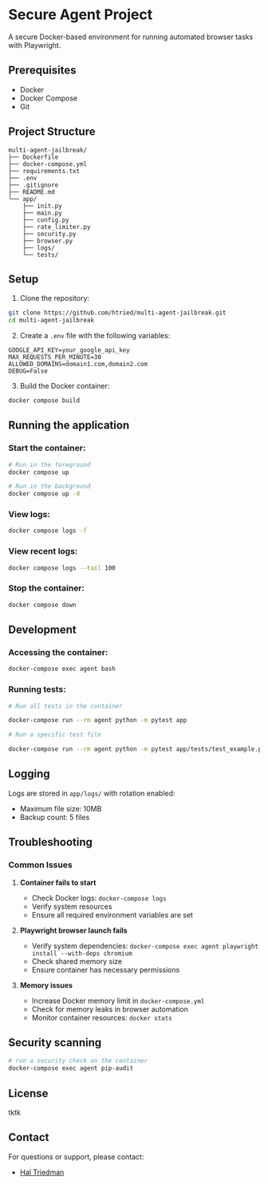 # Secure Agent Project

A secure Docker-based environment for running automated browser tasks with Playwright.

## Prerequisites

- Docker
- Docker Compose
- Git

## Project Structure

```
multi-agent-jailbreak/
├── Dockerfile
├── docker-compose.yml
├── requirements.txt
├── .env
├── .gitignore
├── README.md
└── app/
    ├── init.py
    ├── main.py
    ├── config.py
    ├── rate_limiter.py
    ├── security.py
    ├── browser.py
    ├── logs/
    └── tests/
```

## Setup

1. Clone the repository:

```bash
git clone https://github.com/htried/multi-agent-jailbreak.git
cd multi-agent-jailbreak
```

2. Create a `.env` file with the following variables:

```
GOOGLE_API_KEY=your_google_api_key
MAX_REQUESTS_PER_MINUTE=30
ALLOWED_DOMAINS=domain1.com,domain2.com
DEBUG=False
```

3. Build the Docker container:

```bash
docker compose build
```

## Running the application

### Start the container:
```bash
# Run in the foreground
docker compose up

# Run in the background
docker compose up -d
```

### View logs:

```bash
docker compose logs -f
```

### View recent logs:

```bash
docker compose logs --tail 100
```

### Stop the container:

```bash
docker compose down
```

## Development

### Accessing the container:

```bash
docker-compose exec agent bash
```

### Running tests:

```bash
# Run all tests in the container

docker-compose run --rm agent python -m pytest app

# Run a specific test file

docker-compose run --rm agent python -m pytest app/tests/test_example.py
```

## Logging

Logs are stored in `app/logs/` with rotation enabled:
- Maximum file size: 10MB
- Backup count: 5 files

## Troubleshooting

### Common Issues

1. **Container fails to start**
   - Check Docker logs: `docker-compose logs`
   - Verify system resources
   - Ensure all required environment variables are set

2. **Playwright browser launch fails**
   - Verify system dependencies: `docker-compose exec agent playwright install --with-deps chromium`
   - Check shared memory size
   - Ensure container has necessary permissions

3. **Memory issues**
   - Increase Docker memory limit in `docker-compose.yml`
   - Check for memory leaks in browser automation
   - Monitor container resources: `docker stats`

## Security scanning

```bash
# run a security check on the container
docker-compose exec agent pip-audit
```

## License

tktk

## Contact

For questions or support, please contact:

- [Hal Triedman](mailto:triedman@cs.cornell.edu)

